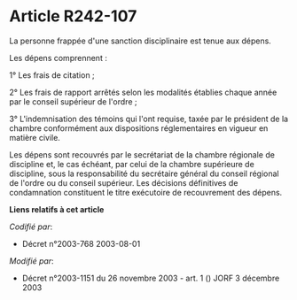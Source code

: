 # Article R242-107

La personne frappée d'une sanction disciplinaire est tenue aux dépens.

Les dépens comprennent :

1° Les frais de citation ;

2° Les frais de rapport arrêtés selon les modalités établies chaque année par le conseil supérieur de l'ordre ;

3° L'indemnisation des témoins qui l'ont requise, taxée par le président de la chambre conformément aux dispositions
réglementaires en vigueur en matière civile.

Les dépens sont recouvrés par le secrétariat de la chambre régionale de discipline et, le cas échéant, par celui de la
chambre supérieure de discipline, sous la responsabilité du secrétaire général du conseil régional de l'ordre ou du conseil
supérieur. Les décisions définitives de condamnation constituent le titre exécutoire de recouvrement des dépens.

**Liens relatifs à cet article**

_Codifié par_:

  - Décret n°2003-768 2003-08-01

_Modifié par_:

  - Décret n°2003-1151 du 26 novembre 2003 - art. 1 () JORF 3 décembre 2003
